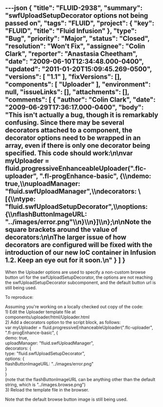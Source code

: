 ---json
{
  "title": "FLUID-2938",
  "summary": "swfUploadSetupDecorator options not being passed on",
  "tags": "FLUID",
  "project": {
    "key": "FLUID",
    "title": "Fluid Infusion"
  },
  "type": "Bug",
  "priority": "Major",
  "status": "Closed",
  "resolution": "Won't Fix",
  "assignee": "Colin Clark",
  "reporter": "Anastasia Cheetham",
  "date": "2009-06-10T12:34:48.000-0400",
  "updated": "2011-01-20T15:09:45.269-0500",
  "versions": [
    "1.1"
  ],
  "fixVersions": [],
  "components": [
    "Uploader"
  ],
  "environment": null,
  "issueLinks": [],
  "attachments": [],
  "comments": [
    {
      "author": "Colin Clark",
      "date": "2009-06-29T17:36:17.000-0400",
      "body": "This isn't actually a bug, though it is remarkably confusing. Since there may be several decorators attached to a component, the decorator options need to be wrapped in an array, even if there is only one decorator being specified. This code should work:\n\nvar myUploader = fluid.progressiveEnhanceableUploader(\".flc-uploader\", \".fl-progEnhance-basic\", {\\\ndemo: true,\\\nuploadManager: \"fluid.swfUploadManager\",\\\ndecorators: \\[{\\\ntype: \"fluid.swfUploadSetupDecorator\",\\\noptions: {\\\nflashButtonImageURL: \"../images/error.png\"\\\n}\\\n}]\\\n};\n\nNote the square brackets around the value of decorators:\n\nThe larger issue of how decorators are configured will be fixed with the introduction of our new IoC container in Infusion 1.2. Keep an eye out for it soon.\n"
    }
  ]
}
---
When the Uploader options are used to specify a non-custom browse button url for the swfUploadSetupDecorator, the options are not reaching the swfUploadSetupDecorator subcomponent, and the default button url is still being used.

To reproduce:

Assuming you're working on a locally checked out copy of the code:\
1\) Edit the Uploader template file at components/uploader/html/Uploader.html\
2\) Add a decorators option to the script block, as follows:\
var myUploader = fluid.progressiveEnhanceableUploader(".flc-uploader", ".fl-progEnhance-basic", {\
demo: true,\
uploadManager: "fluid.swfUploadManager",\
decorators: {\
type: "fluid.swfUploadSetupDecorator",\
options: {\
flashButtonImageURL: "../images/error.png"\
}\
}\
(note that the flashButtonImageURL can be anything other than the default string, which is "../images.browse.png")\
3\) Reload the template file in the browser.

Note that the default browse button image is still being used.

        